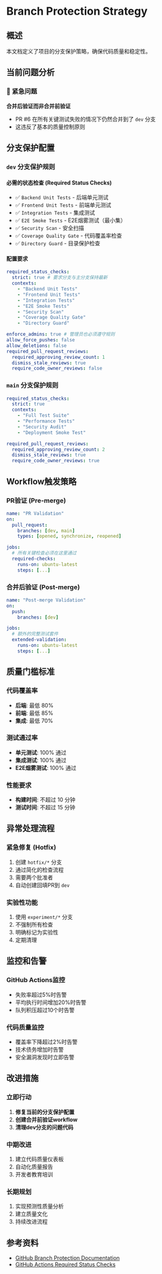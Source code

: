# Branch Protection Strategy

## 概述

本文档定义了项目的分支保护策略，确保代码质量和稳定性。

## 当前问题分析

### 🚨 紧急问题

**合并后验证而非合并前验证**

- PR #6 在所有关键测试失败的情况下仍然合并到了 `dev` 分支
- 这违反了基本的质量控制原则

## 分支保护配置

### `dev` 分支保护规则

#### 必需的状态检查 (Required Status Checks)

- ✅ `Backend Unit Tests` - 后端单元测试
- ✅ `Frontend Unit Tests` - 前端单元测试
- ✅ `Integration Tests` - 集成测试
- ✅ `E2E Smoke Tests` - E2E烟雾测试（最小集）
- ✅ `Security Scan` - 安全扫描
- ✅ `Coverage Quality Gate` - 代码覆盖率检查
- ✅ `Directory Guard` - 目录保护检查

#### 配置要求

```yaml
required_status_checks:
  strict: true # 要求分支与主分支保持最新
  contexts:
    - "Backend Unit Tests"
    - "Frontend Unit Tests"
    - "Integration Tests"
    - "E2E Smoke Tests"
    - "Security Scan"
    - "Coverage Quality Gate"
    - "Directory Guard"

enforce_admins: true # 管理员也必须遵守规则
allow_force_pushes: false
allow_deletions: false
required_pull_request_reviews:
  required_approving_review_count: 1
  dismiss_stale_reviews: true
  require_code_owner_reviews: false
```

### `main` 分支保护规则

```yaml
required_status_checks:
  strict: true
  contexts:
    - "Full Test Suite"
    - "Performance Tests"
    - "Security Audit"
    - "Deployment Smoke Test"

required_pull_request_reviews:
  required_approving_review_count: 2
  dismiss_stale_reviews: true
  require_code_owner_reviews: true
```

## Workflow触发策略

### PR验证 (Pre-merge)

```yaml
name: "PR Validation"
on:
  pull_request:
    branches: [dev, main]
    types: [opened, synchronize, reopened]

jobs:
  # 所有关键检查必须在这里通过
  required-checks:
    runs-on: ubuntu-latest
    steps: [...]
```

### 合并后验证 (Post-merge)

```yaml
name: "Post-merge Validation"
on:
  push:
    branches: [dev]

jobs:
  # 额外的完整测试套件
  extended-validation:
    runs-on: ubuntu-latest
    steps: [...]
```

## 质量门槛标准

### 代码覆盖率

- **后端**: 最低 80%
- **前端**: 最低 85%
- **集成**: 最低 70%

### 测试通过率

- **单元测试**: 100% 通过
- **集成测试**: 100% 通过
- **E2E烟雾测试**: 100% 通过

### 性能要求

- **构建时间**: 不超过 10 分钟
- **测试时间**: 不超过 15 分钟

## 异常处理流程

### 紧急修复 (Hotfix)

1. 创建 `hotfix/*` 分支
2. 通过简化的检查流程
3. 需要两个批准者
4. 自动创建回填PR到 `dev`

### 实验性功能

1. 使用 `experiment/*` 分支
2. 不强制所有检查
3. 明确标记为实验性
4. 定期清理

## 监控和告警

### GitHub Actions监控

- 失败率超过5%时告警
- 平均执行时间增加20%时告警
- 队列积压超过10个时告警

### 代码质量监控

- 覆盖率下降超过2%时告警
- 技术债务增加时告警
- 安全漏洞发现时立即告警

## 改进措施

### 立即行动

1. **修复当前的分支保护配置**
2. **创建合并前验证workflow**
3. **清理dev分支的问题代码**

### 中期改进

1. 建立代码质量仪表板
2. 自动化质量报告
3. 开发者教育培训

### 长期规划

1. 实现预测性质量分析
2. 建立质量文化
3. 持续改进流程

## 参考资料

- [GitHub Branch Protection Documentation](https://docs.github.com/en/repositories/configuring-branches-and-merges-in-your-repository/defining-the-mergeability-of-pull-requests)
- [GitHub Actions Required Status Checks](https://docs.github.com/en/repositories/configuring-branches-and-merges-in-your-repository/defining-the-mergeability-of-pull-requests/about-protected-branches#require-status-checks-before-merging)
